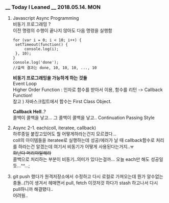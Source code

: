 ### __ Today I Leaned __ 2018.05.14. MON

1. Javascript Async Programming  
   비동기 프로그래밍 ?  
    이전 명령의 수행이 끝나지 않아도 다음 명령을 실행함  

   ```
   for (var i = 0; i < 10; i++) {
   	setTimeout(function() {
   		console.log(i);
   	}, 10);
   }
   console.log('done');
   //출력 결과는 done, 10, 10, 10, ..., 10
   ```

   **비동기 프로그래밍을 가능하게 하는 것들**  
    Event Loop  
    Higher Order Function : 인자로 함수를 받아서 이용, 함수를 리턴 -> Callback Function!  
    참고 ) 자바스크립트에서 함수는 First Class Object.  

   **Callback Hell**..?  
    콜백이 콜백을 낳고... 그 콜백이 콜백을 낳고.. Continuation Passing Style  

   

2. Async
   2-1. each(coll, iteratee, callback)  
   하루종일 붙잡고있어도 뭘 어떻게하라는건지 모르겠다...  
   coll의 아이템들을 iteratee로 실행하는데 성공/에러가 날 때 callback함수로 처리를 하라는건 알겠는데 여기서 비동기가 어떻게 사용된다는거지..ㅠ  
   ~~화난다 머리야일해라~~  
   콜백으로 처리하는 부분이 비동기..의미가 있다는걸까... 오늘 each만 해도 성공일듯...^^...;  
  
3. git
   push 했다가 원격저장소에서 수정하고 다시 로컬로 가져오는데 뭔가 알수없는 충돌..(?)이 생겨서
   헤매면서 pull, fetch 이것저것 하다가 stash 하고나서 다시 pull하니까 해결됐다..  
   어려웡..
